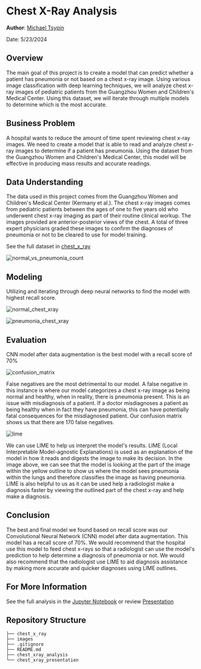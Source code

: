# Chest X-Ray Analysis

**Author**: [Michael Tsypin](email:mtsypin9@yahoo.com)

Date: 5/23/2024

## Overview

The main goal of this project is to create a model that can predict whether a patient has pneumonia or not based on a chest x-ray image. Using various image classification with deep learning techniques, we will analyze chest x-ray images of pediatric patients from the Guangzhou Women and Children's Medical Center. Using this dataset, we will iterate through multiple models to determine which is the most accurate.

## Business Problem

A hospital wants to reduce the amount of time spent reviewing chest x-ray images. We need to create a model that is able to read and analyze chest x-ray images to determine if a patient has pneumonia. Using the dataset from the Guangzhou Women and Children's Medical Center, this model will be effective in producing mass results and accurate readings.

## Data Understanding

The data used in this project comes from the Guangzhou Women and Children's Medical Center (Kermany et al.). The chest x-ray images comes from pediatric patients between the ages of one to five years old who underwent chest x-ray imaging as part of their routine clinical workup. The images provided are anterior-posterior views of the chest. A total of three expert physicians graded these images to confirm the diagnoses of pneumonia or not to be cleared to use for model training.

See the full dataset in [chest_x_ray](chest_x_ray) 

![normal_vs_pneumonia_count](images/normal_vs_pneumonia_count.png)

## Modeling

Utilizing and iterating through deep neural networks to find the model with highest recall score.

![normal_chest_xray](images/normal_chest_xray.png)

![pneumonia_chest_xray](images/pneumonia_chest_xray.png)

## Evaluation

CNN model after data augmentation is the best model with a recall score of 70%

![confusion_matrix](images/confusion_matrix.png)

False negatives are the most detrimental to our model. A false negative in this instance is where our model categorizes a chest x-ray image as being normal and healthy, when in reality, there is pneumonia present. This is an issue with misdiagnosis of a patient. If a doctor misdiagnoses a patient as being healthy when in fact they have pneumonia, this can have potentially fatal consequences for the misdiagnosed patient. Our confusion matrix shows us that there are 170 false negatives.

![lime](images/lime.png)

We can use LIME to help us interpret the model's results. LIME (Local Interpretable Model-agnostic Explanations) is used as an explanation of the model in how it reads and digests the image to make its decision. In the image above, we can see that the model is looking at the part of the image within the yellow outline to show us where the model sees pneumonia within the lungs and therefore classifies the image as having pneumonia. LIME is also helpful to us as it can be used help a radiologist make a diagnosis faster by viewing the outlined part of the chest x-ray and help make a diagnosis.

## Conclusion

The best and final model we found based on recall score was our Convolutional Neural Network (CNN) model after data augmentation. This model has a recall score of 70%. We would recommend that the hospital use this model to feed chest x-rays so that a radiologist can use the model's prediction to help determine a diagnosis of pneumonia or not. We would also recommend that the radiologist use LIME to aid diagnosis assistance by making more accurate and quicker diagnoses using LIME outlines.

## For More Information

See the full analysis in the [Jupyter Notebook](chest_xray_analysis.ipynb) or review [Presentation](chest_xray_presentation.pdf)

## Repository Structure

```
├── chest_x_ray
├── images
├── .gitignore
├── README.md
├── chest_xray_analysis
└── chest_xray_presentation
```
